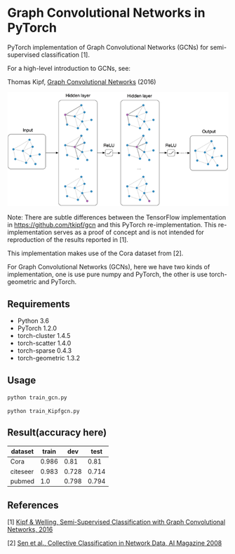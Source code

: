 Graph Convolutional Networks in PyTorch
====

PyTorch implementation of Graph Convolutional Networks (GCNs) for semi-supervised classification [1].

For a high-level introduction to GCNs, see:

Thomas Kipf, [Graph Convolutional Networks](http://tkipf.github.io/graph-convolutional-networks/) (2016)


![Graph Convolutional Networks](files/figure.png)

Note: There are subtle differences between the TensorFlow implementation in https://github.com/tkipf/gcn and this PyTorch re-implementation. This re-implementation serves as a proof of concept and is not intended for reproduction of the results reported in [1].

This implementation makes use of the Cora dataset from [2].

For Graph Convolutional Networks (GCNs), here we have two kinds of implementation, one is use pure numpy and PyTorch, the other is use torch-geometric and PyTorch.

## Requirements

  * Python 3.6
  * PyTorch 1.2.0
  * torch-cluster 1.4.5
  * torch-scatter 1.4.0
  * torch-sparse 0.4.3
  * torch-geometric 1.3.2

## Usage

```python train_gcn.py```

```python train_Kipfgcn.py```

## Result(accuracy here)
dataset | train | dev | test
---|---|---|---|
Cora| 0.986| 0.81 | 0.81 |
citeseer| 0.983| 0.728 | 0.714 |
pubmed| 1.0| 0.798 | 0.794 |


## References

[1] [Kipf & Welling, Semi-Supervised Classification with Graph Convolutional Networks, 2016](https://arxiv.org/abs/1609.02907)

[2] [Sen et al., Collective Classification in Network Data, AI Magazine 2008](http://linqs.cs.umd.edu/projects/projects/lbc/)
